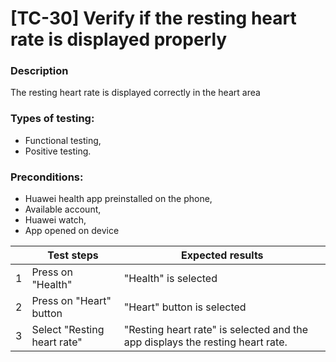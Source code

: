 # **[TC-30] Verify if the resting heart rate is displayed properly**

### **Description**

The resting heart rate is displayed correctly in the heart area

### **Types of testing:**

- Functional testing,
- Positive testing.

### **Preconditions:**

- Huawei health app preinstalled on the phone,
- Available account,
- Huawei watch,
- App opened on device

|     | **Test steps**              | **Expected results**                                                          |
| --- | --------------------------- | ----------------------------------------------------------------------------- |
| 1   | Press on "Health"           | "Health" is selected                                                          |
| 2   | Press on "Heart" button     | "Heart" button is selected                                                    |
| 3   | Select "Resting heart rate" | "Resting heart rate" is selected and the app displays the resting heart rate. |
